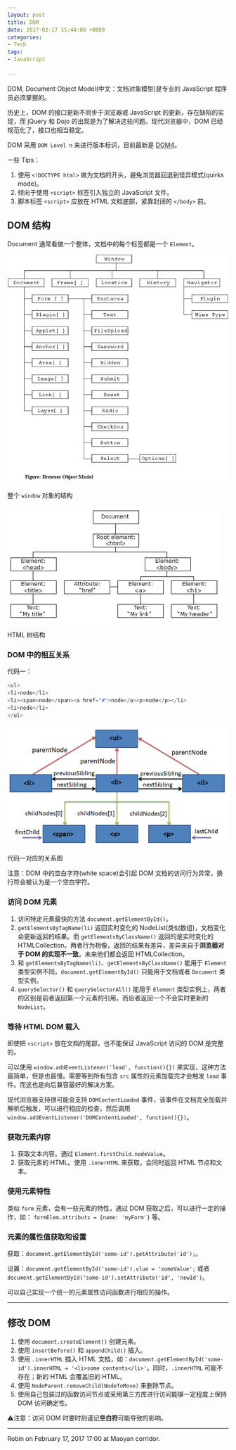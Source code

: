 ```yaml
---
layout: post
title: DOM
date: 2017-02-17 15:44:00 +0800
categories:
- Tech
tags:
- JavaScript

---
```



DOM, Document Object Model(中文：文档对象模型)是专业的 JavaScript 程序员必须掌握的。

历史上，DOM 的接口更新不同步于浏览器或 JavaScript 的更新，存在缺陷的实现，而 jQuery 和 Dojo 的出现是为了解决这些问题。现代浏览器中，DOM 已经规范化了，接口也相当稳定。

DOM 采用 `DOM Level n` 来进行版本标识，目前最新是 [DOM4](https://www.w3.org/TR/dom/)。

一些 Tips：

1. 使用 `<!DOCTYPE html>` 做为文档的开头，避免浏览器回退到怪异模式(quirks mode)。
2. 倾向于使用 `<script>` 标签引入独立的 JavaScript 文件。
3. 脚本标签 `<script>` 应放在 HTML 文档底部，紧靠封闭的 `</body>` 前。


## DOM 结构

Document 通常看做一个整体，文档中的每个标签都是一个 `Element`。

![broswer-object-model](/uploads/tech/javascript/broswer-object-model.gif)

整个 `window` 对象的结构

![html-tree](/uploads/tech/javascript/html-tree.gif)

HTML 树结构




### DOM 中的相互关系

代码一：

``` javascript
<ul>
<li>node</li>
<li><span>node</span><a href="#">node</a><p>node</p></li>
<li>node</li>
</ul>
```

![how-to-traverse-dom](/uploads/tech/javascript/how-to-traverse-dom.png)

代码一对应的关系图

注意：DOM 中的空白字符(white space)会引起 DOM 文档的访问行为异常，换行符会被认为是一个空白字符。

### 访问 DOM 元素

1. 访问特定元素最快的方法 `document.getElementById()`。
2. `getElementsByTagName(li)` 返回实时变化的 NodeList(类似数组)，文档变化会更新返回的结果。而 `getElementsByClassName()` 返回的是实时变化的 HTMLCollection。两者行为相像，返回的结果有差异，差异来自于**浏览器对于 DOM 的实现不一致**。未来他们都会返回 HTMLCollection。
3. 和 `getElementsByTagName(li)`、`getElementsByClassName()` 能用于 `Element` 类型实例不同，`document.getElementById()` 只能用于文档或者 `Document` 类型实例。
4. `querySelector()` 和 `querySelectorAll()` 能用于 `Element` 类型实例上，两者的区别是前者返回第一个元素的引用，而后者返回一个不会实时更新的 `NodeList`。

### 等待 HTML DOM 载入

即使把 `<script>` 放在文档的尾部，也不能保证 JavaScript 访问的 DOM 是完整的。

可以使用 `window.addEventListener('load', function(){})` 来实现，这种方法最简单，但是也最慢。需要等到所有包含 `src` 属性的元素加载完才会触发 `load` 事件。而这也是向后兼容最好的解决方案。

现代浏览器支持很可能会支持 `DOMContentLoaded` 事件，该事件在文档完全加载并解析后触发，可以进行相应的检查，然后调用 `window.addEventListener('DOMContentLoaded', function(){})`。

### 获取元素内容

1. 获取文本内容。通过 `Element.firstChild.nodeValue`。
2. 获取元素的 HTML。使用 `.innerHTML` 来获取，会同时返回 HTML 节点和文本。

### 使用元素特性

类似 `form` 元素，会有一些元素的特性，通过 DOM 获取之后，可以进行一定的操作，如： `formElem.attributs = {name: 'myForm'}` 等。

### 元素的属性值获取和设置

获取：`document.getElementById('some-id').getAttribute('id');`。

设置：`document.getElementById('some-id').vlue = 'someValue';` 或者 `document.getElementById('some-id').setAttribute('id', 'newId')`。

可以自己实现一个统一的元素属性访问函数进行相应的操作。

----

## 修改 DOM


1. 使用 `document.createElement()` 创建元素。
2. 使用 `insertBefore()` 和 `appendChild()` 插入。
3. 使用 `.innerHTML` 插入 HTML 文档，如：`document.getElementById('some-id').innerHTML = '<li>some contents</li>'`。同时，`.innerHTML` 可能不存在；新的 HTML 会覆盖旧的 HTML。
4. 使用 `NodeParent.removeChild(NodeToMove)` 来删除节点。
5. 使用自己包装过的函数访问节点或采用第三方库进行访问能够一定程度上保持 DOM 访问确定性。

⚠️注意：访问 DOM 时要时刻谨记**空白符**可能导致的影响。

----

Robin on February 17, 2017 17:00 at Maoyan corridor.
